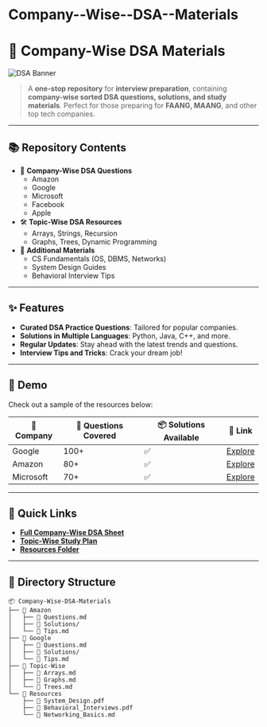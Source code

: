 # Company--Wise--DSA--Materials
# 🚀 Company-Wise DSA Materials 

![DSA Banner](https://user-images.githubusercontent.com/your-banner-image.jpg)

> A **one-stop repository** for **interview preparation**, containing **company-wise sorted DSA questions, solutions, and study materials**. Perfect for those preparing for **FAANG, MAANG**, and other top tech companies.

---

## 📚 Repository Contents

- 🧩 **Company-Wise DSA Questions**
  - Amazon
  - Google
  - Microsoft
  - Facebook
  - Apple
- 🛠️ **Topic-Wise DSA Resources**
  - Arrays, Strings, Recursion
  - Graphs, Trees, Dynamic Programming
- 📖 **Additional Materials**
  - CS Fundamentals (OS, DBMS, Networks)
  - System Design Guides
  - Behavioral Interview Tips

---

## ✨ Features

- **Curated DSA Practice Questions**: Tailored for popular companies.
- **Solutions in Multiple Languages**: Python, Java, C++, and more.
- **Regular Updates**: Stay ahead with the latest trends and questions.
- **Interview Tips and Tricks**: Crack your dream job!

---

## 🌟 Demo

Check out a sample of the resources below:

| 🏢 Company      | 📄 Questions Covered | 📦 Solutions Available | 🔗 Link |
|-----------------|----------------------|-------------------------|---------|
| Google          | 100+                | ✅                     | [Explore](#google) |
| Amazon          | 80+                 | ✅                     | [Explore](#amazon) |
| Microsoft       | 70+                 | ✅                     | [Explore](#microsoft) |

---

## 🔗 Quick Links

- **[Full Company-Wise DSA Sheet](./company-wise-dsa-sheet.md)**
- **[Topic-Wise Study Plan](./topic-wise-study-plan.md)**
- **[Resources Folder](./resources/)**

---

## 📂 Directory Structure

```plaintext
📦 Company-Wise-DSA-Materials
├── 📁 Amazon
│   ├── 📝 Questions.md
│   ├── 🧮 Solutions/
│   └── 📄 Tips.md
├── 📁 Google
│   ├── 📝 Questions.md
│   ├── 🧮 Solutions/
│   └── 📄 Tips.md
├── 📁 Topic-Wise
│   ├── 🧮 Arrays.md
│   ├── 🧮 Graphs.md
│   └── 🧮 Trees.md
└── 📁 Resources
    ├── 📄 System_Design.pdf
    ├── 📄 Behavioral_Interviews.pdf
    └── 📄 Networking_Basics.md
